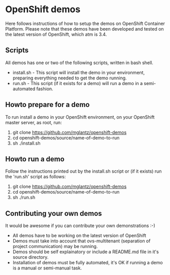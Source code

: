# OpenShift demos
Here follows instructions of how to setup the demos on OpenShift Container Platform.
Please note that these demos have been developed and tested on the latest version of OpenShift, which atm is 3.4.

## Scripts
All demos has one or two of the following scripts, written in bash shell.
* install.sh - This script will install the demo in your environment, preparing everything needed to get the demo running.
* run.sh - This script (if it exists for a demo) will run a demo in a semi-automated fashion.

## Howto prepare for a demo
To run install a demo in your OpenShift environment, on your OpenShift master server, as root, run:
1. git clone https://github.com/mglantz/openshift-demos
2. cd openshift-demos/source/name-of-demo-to-run
3. sh ./install.sh

## Howto run a demo
Follow the instructions printed out by the install.sh script or (if it exists) run the 'run.sh' script as follows:
1. git clone https://github.com/mglantz/openshift-demos
2. cd openshift-demos/source/name-of-demo-to-run
3. sh ./run.sh

## Contributing your own demos
It would be awesome if you can contribute your own demonstrations :-)

* All demos have to be working on the latest version of OpenShift
* Demos must take into account that ovs-multitenant (separation of project communication) may be running.
* Demos should be self explainatory or include a README.md file in it's source directory.
* Installation of demos must be fully automated, it's OK if running a demo is a manual or semi-manual task.
